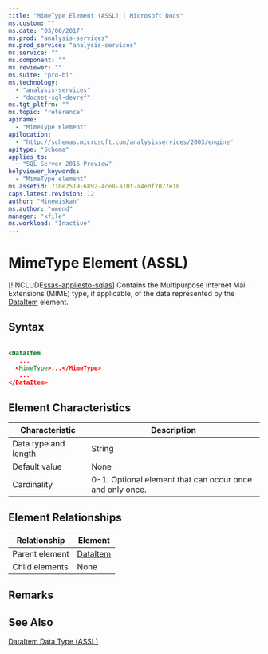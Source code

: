 ```yaml
---
title: "MimeType Element (ASSL) | Microsoft Docs"
ms.custom: ""
ms.date: "03/06/2017"
ms.prod: "analysis-services"
ms.prod_service: "analysis-services"
ms.service: ""
ms.component: ""
ms.reviewer: ""
ms.suite: "pro-bi"
ms.technology: 
  - "analysis-services"
  - "docset-sql-devref"
ms.tgt_pltfrm: ""
ms.topic: "reference"
apiname: 
  - "MimeType Element"
apilocation: 
  - "http://schemas.microsoft.com/analysisservices/2003/engine"
apitype: "Schema"
applies_to: 
  - "SQL Server 2016 Preview"
helpviewer_keywords: 
  - "MimeType element"
ms.assetid: 710e2519-6892-4ce8-a10f-a4edf7077e18
caps.latest.revision: 12
author: "Minewiskan"
ms.author: "owend"
manager: "kfile"
ms.workload: "Inactive"
---
```

# MimeType Element (ASSL)
[!INCLUDE[ssas-appliesto-sqlas](../../../includes/ssas-appliesto-sqlas.md)]
  Contains the Multipurpose Internet Mail Extensions (MIME) type, if applicable, of the data represented by the [DataItem](../../../analysis-services/scripting/data-type/dataitem-data-type-assl.md) element.  
  
## Syntax  
  
```xml  
  
<DataItem  
   ...  
  <MimeType>...</MimeType>  
   ...  
</DataItem>  
```  
  
## Element Characteristics  
  
|Characteristic|Description|  
|--------------------|-----------------|  
|Data type and length|String|  
|Default value|None|  
|Cardinality|0-1: Optional element that can occur once and only once.|  
  
## Element Relationships  
  
|Relationship|Element|  
|------------------|-------------|  
|Parent element|[DataItem](../../../analysis-services/scripting/data-type/dataitem-data-type-assl.md)|  
|Child elements|None|  
  
## Remarks  
  
## See Also  
 [DataItem Data Type &#40;ASSL&#41;](../../../analysis-services/scripting/data-type/dataitem-data-type-assl.md)  
  
  
